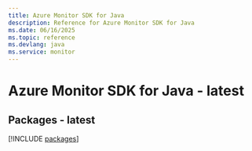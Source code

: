 ```yaml
---
title: Azure Monitor SDK for Java
description: Reference for Azure Monitor SDK for Java
ms.date: 06/16/2025
ms.topic: reference
ms.devlang: java
ms.service: monitor
---
```

# Azure Monitor SDK for Java - latest
## Packages - latest
[!INCLUDE [packages](monitor-index.md)]